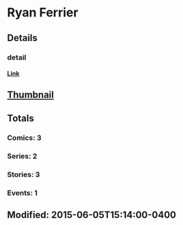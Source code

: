 # Ryan  Ferrier 
## Details
### detail
#### [Link](http://marvel.com/comics/creators/12753/ryan_ferrier?utm_campaign=apiRef&utm_source=225578a89fc76f3d20fbffda5d17a88d)
## [Thumbnail](http://i.annihil.us/u/prod/marvel/i/mg/b/40/image_not_available.jpg)
## Totals
### Comics: 3
### Series: 2
### Stories: 3
### Events: 1
## Modified: 2015-06-05T15:14:00-0400